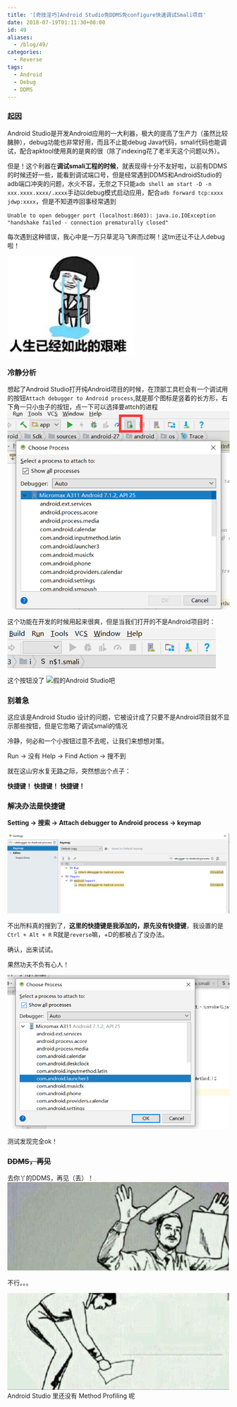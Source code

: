 ```yaml
---
title: '[奇技淫巧]Android Studio免DDMS免configure快速调试Smali项目'
date: 2018-07-19T01:11:30+08:00
id: 49
aliases:
  - /blog/49/
categories:
  - Reverse
tags:
  - Android
  - Debug
  - DDMS
---
```



### 起因

Android Studio是开发Android应用的一大利器，极大的提高了生产力（虽然比较臃肿），debug功能也非常好用，而且不止能debug Java代码，smali代码也能调试，配合apktool使用真的是爽的很（除了indexing花了老半天这个问题以外）。

但是！这个利器在**调试smali工程的时候**，就表现得十分不友好啦，以前有DDMS的时候还好一些，能看到调试端口号，但是经常遇到DDMS和AndroidStudio的adb端口冲突的问题，水火不容，无奈之下只能`adb shell am start -D -n xxx.xxxx.xxxx/.xxxx`手动以debug模式启动应用，配合`adb forward tcp:xxxx jdwp:xxxx`，但是不知道咋回事经常遇到
```
Unable to open debugger port (localhost:8603): java.io.IOException "handshake failed - connection prematurally closed"
```
每次遇到这种错误，我心中是一万只草泥马飞奔而过啊！这tm还让不让人debug啦！

![WTF!](/images/blog/49_0.png)

### 冷静分析

想起了Android Studio打开纯Android项目的时候，在顶部工具栏会有一个调试用的按钮`Attach debugger to Android process`,就是那个图标是竖着的长方形，右下角一只小虫子的按钮，点一下可以选择要attch的进程
![Attach debugger to Android process](/images/blog/49_1.png)

这个功能在开发的时候用起来很爽，但是当我们打开的不是Android项目时：
![WTF!](/images/blog/49_2.png)

这个按钮没了
![假的Android Studio吧](/images/blog/49_3.png)

### 别着急

这应该是Android Studio 设计的问题，它被设计成了只要不是Android项目就不显示那些按钮，但是它忽略了调试smali的情况

冷静，何必和一个小按钮过意不去呢，让我们来想想对策。

Run -> 没有
Help -> Find Action -> 搜不到

就在这山穷水复无路之际，突然想出个点子：

**快捷键！**
**快捷键！**
**快捷键！**


### 解决办法是快捷键

**Setting -> 搜索 -> Attach debugger to Android process -> keymap**

![真·Attach debugger to Android process](/images/blog/49_4.png)

不出所料真的搜到了，**这里的快捷键是我添加的，原先没有快捷键**，我设置的是`Ctrl + Alt + R`
R就是`reverse`嘛，+D的都被占了没办法。

确认，出来试试。

果然功夫不负有心人！

![真·Choose Process](/images/blog/49_5.png)

测试发现完全ok！

### ~~DDMS，再见~~

去你丫的DDMS，再见（丢）！
![丢了](/images/blog/49_6.png)

不行。。。

![捡起](/images/blog/49_7.png)
Android Studio 里还没有 Method Profiling 呢
